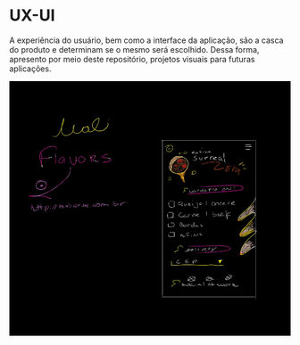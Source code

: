 # UX-UI
A experiência do usuário, bem como a interface da aplicação, são a casca do produto e determinam se o mesmo será escolhido. Dessa forma, apresento por meio deste repositório, projetos visuais para futuras aplicações.


![](https://github.com/Maliarte/UX-UI/blob/main/maliarte-flavors-esfiha.jpg)
